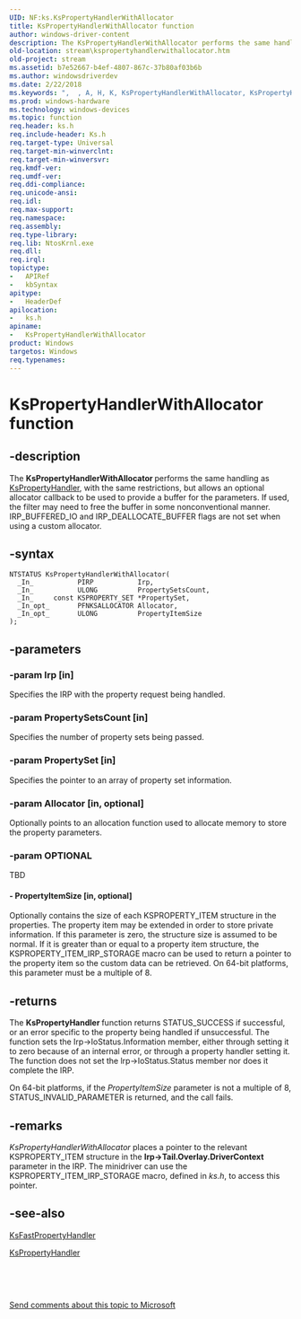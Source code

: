 ```yaml
---
UID: NF:ks.KsPropertyHandlerWithAllocator
title: KsPropertyHandlerWithAllocator function
author: windows-driver-content
description: The KsPropertyHandlerWithAllocator performs the same handling as KsPropertyHandler, with the same restrictions, but allows an optional allocator callback to be used to provide a buffer for the parameters.
old-location: stream\kspropertyhandlerwithallocator.htm
old-project: stream
ms.assetid: b7e52667-b4ef-4807-867c-37b80af03b6b
ms.author: windowsdriverdev
ms.date: 2/22/2018
ms.keywords: ",  , A, H, K, KsPropertyHandlerWithAllocator, KsPropertyHandlerWithAllocator function [Streaming Media Devices], P, W, a, c, d, e, h, i, ks/KsPropertyHandlerWithAllocator, ksfunc_bad2a764-641a-4f28-a7e6-7d9a03d300f3.xml, l, n, o, p, r, s, stream.kspropertyhandlerwithallocator, t, y"
ms.prod: windows-hardware
ms.technology: windows-devices
ms.topic: function
req.header: ks.h
req.include-header: Ks.h
req.target-type: Universal
req.target-min-winverclnt: 
req.target-min-winversvr: 
req.kmdf-ver: 
req.umdf-ver: 
req.ddi-compliance: 
req.unicode-ansi: 
req.idl: 
req.max-support: 
req.namespace: 
req.assembly: 
req.type-library: 
req.lib: NtosKrnl.exe
req.dll: 
req.irql: 
topictype:
-	APIRef
-	kbSyntax
apitype:
-	HeaderDef
apilocation:
-	ks.h
apiname:
-	KsPropertyHandlerWithAllocator
product: Windows
targetos: Windows
req.typenames: 
---
```


# KsPropertyHandlerWithAllocator function


## -description


The <b>KsPropertyHandlerWithAllocator </b>performs the same handling as <a href="..\ks\nf-ks-kspropertyhandler.md">KsPropertyHandler</a>, with the same restrictions, but allows an optional allocator callback to be used to provide a buffer for the parameters. If used, the filter may need to free the buffer in some nonconventional manner. IRP_BUFFERED_IO and IRP_DEALLOCATE_BUFFER flags are not set when using a custom allocator.


## -syntax


````
NTSTATUS KsPropertyHandlerWithAllocator(
  _In_           PIRP           Irp,
  _In_           ULONG          PropertySetsCount,
  _In_     const KSPROPERTY_SET *PropertySet,
  _In_opt_       PFNKSALLOCATOR Allocator,
  _In_opt_       ULONG          PropertyItemSize
);
````


## -parameters




### -param Irp [in]

Specifies the IRP with the property request being handled.


### -param PropertySetsCount [in]

Specifies the number of property sets being passed.


### -param PropertySet [in]

Specifies the pointer to an array of property set information.


### -param Allocator [in, optional]

Optionally points to an allocation function used to allocate memory to store the property parameters.


### -param OPTIONAL

TBD




#### - PropertyItemSize [in, optional]

Optionally contains the size of each KSPROPERTY_ITEM structure in the properties. The property item may be extended in order to store private information. If this parameter is zero, the structure size is assumed to be normal. If it is greater than or equal to a property item structure, the KSPROPERTY_ITEM_IRP_STORAGE macro can be used to return a pointer to the property item so the custom data can be retrieved. On 64-bit platforms, this parameter must be a multiple of 8.


## -returns



The <b>KsPropertyHandler </b>function returns STATUS_SUCCESS if successful, or an error specific to the property being handled if unsuccessful. The function sets the Irp-&gt;IoStatus.Information member, either through setting it to zero because of an internal error, or through a property handler setting it. The function does not set the lrp-&gt;IoStatus.Status member nor does it complete the IRP.

On 64-bit platforms, if the <i>PropertyItemSize</i> parameter is not a multiple of 8, STATUS_INVALID_PARAMETER is returned, and the call fails.






## -remarks



<i>KsPropertyHandlerWithAllocator</i> places a pointer to the relevant KSPROPERTY_ITEM structure in the <b>Irp-&gt;Tail.Overlay.DriverContext</b> parameter in the IRP. The minidriver can use the KSPROPERTY_ITEM_IRP_STORAGE macro, defined in <i>ks.h</i>, to access this pointer.




## -see-also

<a href="..\ks\nf-ks-ksfastpropertyhandler.md">KsFastPropertyHandler</a>



<a href="..\ks\nf-ks-kspropertyhandler.md">KsPropertyHandler</a>



 

 

<a href="mailto:wsddocfb@microsoft.com?subject=Documentation%20feedback [stream\stream]:%20KsPropertyHandlerWithAllocator function%20 RELEASE:%20(2/22/2018)&amp;body=%0A%0APRIVACY STATEMENT%0A%0AWe use your feedback to improve the documentation. We don't use your email address for any other purpose, and we'll remove your email address from our system after the issue that you're reporting is fixed. While we're working to fix this issue, we might send you an email message to ask for more info. Later, we might also send you an email message to let you know that we've addressed your feedback.%0A%0AFor more info about Microsoft's privacy policy, see http://privacy.microsoft.com/en-us/default.aspx." title="Send comments about this topic to Microsoft">Send comments about this topic to Microsoft</a>

